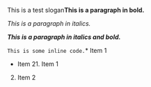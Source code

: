 This is a test slogan**This is a paragraph in bold.**

_This is a paragraph in italics._

**_This is a paragraph in italics and bold._**

`This is some inline code.`* Item 1
* Item 21. Item 1
2. Item 2
